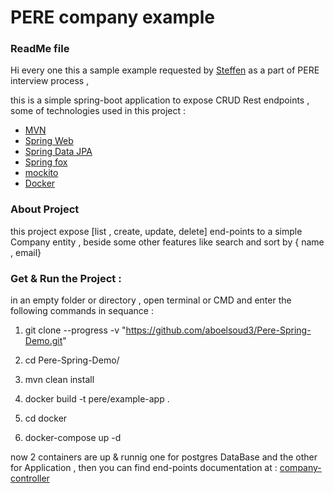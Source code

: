 # PERE company example

### ReadMe file
Hi every one this a sample example requested by [Steffen]() as a part of PERE 
interview process ,

this is a simple spring-boot application to expose CRUD Rest endpoints , 
some of technologies used in this project :
* [MVN](https://maven.apache.org/guides/index.html)
* [Spring Web](https://docs.spring.io/spring-boot/docs/2.3.0.RELEASE/reference/htmlsingle/#boot-features-developing-web-applications)
* [Spring Data JPA](https://docs.spring.io/spring-boot/docs/2.3.0.RELEASE/reference/htmlsingle/#boot-features-jpa-and-spring-data)
* [Spring fox](http://springfox.github.io/springfox/docs/current/#introduction)
* [mockito](https://site.mockito.org/)
* [Docker](https://docs.docker.com/)

### About Project
this project expose [list , create, update, delete] end-points to a simple 
Company entity , beside some other features like search and sort by { name , email}

### Get & Run the Project :
   in an empty folder or directory , open terminal or CMD 
   and enter the following commands in sequance :

 1. git clone --progress -v "https://github.com/aboelsoud3/Pere-Spring-Demo.git"

 2.  cd Pere-Spring-Demo/

 3. mvn clean install

 4. docker build -t pere/example-app .

 5. cd docker

 6. docker-compose up -d

  now 2 containers are up & runnig one for postgres DataBase and the other for Application , 
  then you can find end-points documentation at : 
  [company-controller](http://localhost:8080/swagger-ui.html#/company-controller)


